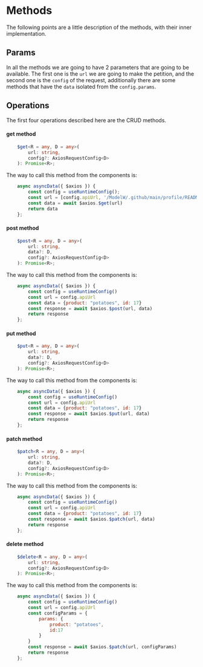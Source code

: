 # Methods

The following points are a little description of the methods, with
their inner implementation.

## Params
In all the methods we are going to have 2 parameters that are going to be available.
The first one is the `url` we are going to make the petition, and the second one is the `config`
of the request, additionally there are some methods that have the `data` isolated from the `config.params`.

## Operations
The first four operations described here are the CRUD methods.

#### get method 

```typescript
    $get<R = any, D = any>(
        url: string,
        config?: AxiosRequestConfig<D>
    ): Promise<R>;
```
The way to call this method from the components is:
```javascript
    async asyncData({ $axios }) {
        const config = useRuntimeConfig();
        const url = [config.apiUrl, '/ModelW/.github/main/profile/README.md'].join("")
        const data = await $axios.$get(url)
        return data
    };
```

#### post method

```typescript
    $post<R = any, D = any>(
        url: string,
        data?: D,
        config?: AxiosRequestConfig<D>
    ): Promise<R>;
```
The way to call this method from the components is:
```javascript
    async asyncData({ $axios }) {
        const config = useRuntimeConfig()
        const url = config.apiUrl
        const data = {product: "potatoes", id: 17}
        const response = await $axios.$post(url, data)
        return response
    };
```

#### put method 

```typescript
    $put<R = any, D = any>(
        url: string,
        data?: D,
        config?: AxiosRequestConfig<D>
    ): Promise<R>;
```
The way to call this method from the components is:
```javascript
    async asyncData({ $axios }) {
        const config = useRuntimeConfig()
        const url = config.apiUrl
        const data = {product: "potatoes", id: 17}
        const response = await $axios.$put(url, data)
        return response
    };
```

#### patch method 

```typescript
    $patch<R = any, D = any>(
        url: string,
        data?: D,
        config?: AxiosRequestConfig<D>
    ): Promise<R>;
```
The way to call this method from the components is:
```javascript
    async asyncData({ $axios }) {
        const config = useRuntimeConfig()
        const url = config.apiUrl
        const data = {product: "potatoes", id: 17}
        const response = await $axios.$patch(url, data)
        return response
    };
```

#### delete method 

```typescript
    $delete<R = any, D = any>(
        url: string,
        config?: AxiosRequestConfig<D>
    ): Promise<R>;
```
The way to call this method from the components is:
```javascript
    async asyncData({ $axios }) {
        const config = useRuntimeConfig()
        const url = config.apiUrl
        const configParams = {
            params: {
                product: "potatoes", 
                id:17
            }
        }
        const response = await $axios.$patch(url, configParams)
        return response
    };
```

